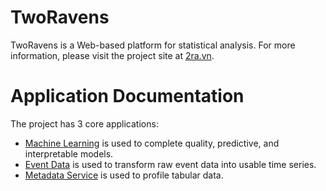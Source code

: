 # TwoRavens

TwoRavens is a Web-based platform for statistical analysis. For more information, please visit the project site at [2ra.vn](https://2ra.vn).

# Application Documentation

The project has 3 core applications:
* [Machine Learning](/MachineLearning/index.md) is used to complete quality, predictive, and interpretable models.
* [Event Data](/EventData/index.md) is used to transform raw event data into usable time series.
* [Metadata Service](/Metadata/index.md) is used to profile tabular data.
